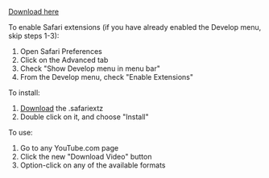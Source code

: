 [Download here][1]

To enable Safari extensions (if you have already enabled the Develop menu, skip steps 1-3):

1. Open Safari Preferences
2. Click on the Advanced tab
3. Check "Show Develop menu in menu bar"
4. From the Develop menu, check "Enable Extensions"

To install:

1. [Download][1] the .safariextz
2. Double click on it, and choose "Install"

To use:

1. Go to any YouTube.com page
2. Click the new "Download Video" button
3. Option-click on any of the available formats

[1]: http://github.com/downloads/jonathanboom/YouTube-video-downloader-for-Safari/YouTube-video-downloader-1.0.2.safariextz